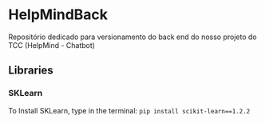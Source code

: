# HelpMindBack
Repositório dedicado para versionamento do back end do nosso projeto do TCC (HelpMind - Chatbot)

## Libraries
### SKLearn

To Install SKLearn, type in the terminal: `pip install scikit-learn==1.2.2` 